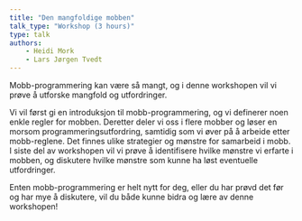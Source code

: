 ```yaml
---
title: "Den mangfoldige mobben"
talk_type: "Workshop (3 hours)"
type: talk
authors:
    - Heidi Mork
    - Lars Jørgen Tvedt
---
```

Mobb-programmering kan være så mangt, og i denne workshopen vil vi prøve å utforske mangfold og utfordringer.

Vi vil først gi en introduksjon til mobb-programmering, og vi definerer noen enkle regler for mobben. Deretter deler vi oss i flere mobber og løser en morsom programmeringsutfordring, samtidig som vi øver på å arbeide etter mobb-reglene. Det finnes ulike strategier og mønstre for samarbeid i mobb. I siste del av workshopen vil vi prøve å identifisere hvilke mønstre vi erfarte i mobben, og diskutere hvilke mønstre som kunne ha løst eventuelle utfordringer.

Enten mobb-programmering er helt nytt for deg, eller du har prøvd det før og har mye å diskutere, vil du både kunne bidra og lære av denne workshopen!
